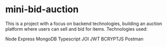# mini-bid-auction

This is a project with a focus on backend technologies, building an auction platform where users can sell and bid for items.
Technologies used:

Node
Express
MongoDB
Typescript
JOI
JWT
BCRYPTJS
Postman
